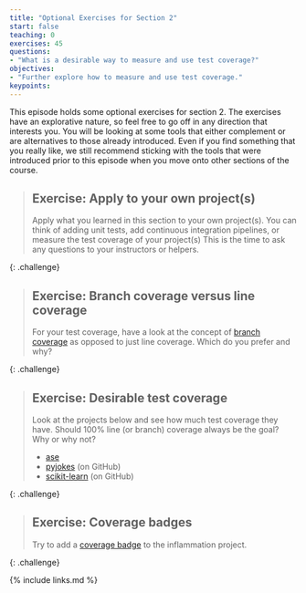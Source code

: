 ```yaml
---
title: "Optional Exercises for Section 2"
start: false
teaching: 0
exercises: 45
questions:
- "What is a desirable way to measure and use test coverage?"
objectives:
- "Further explore how to measure and use test coverage."
keypoints:
---
```


This episode holds some optional exercises for section 2.
The exercises have an explorative nature, so feel free to go off in any direction that interests you.
You will be looking at some tools that either complement or are alternatives to those already introduced.
Even if you find something that you really like,
we still recommend sticking with the tools that were introduced prior to this episode when you move onto other sections of the course.

> ## Exercise: Apply to your own project(s)
>
> Apply what you learned in this section to your own project(s).
> You can think of adding unit tests, add continuous integration pipelines,
> or measure the test coverage of your project(s)
> This is the time to ask any questions to your instructors or helpers.
>
{: .challenge}

> ## Exercise: Branch coverage versus line coverage
>
> For your test coverage, have a look at the concept of
> [branch coverage](https://about.codecov.io/blog/line-or-branch-coverage-which-type-is-right-for-you/)
> as opposed to just line coverage.
> Which do you prefer and why?
>
{: .challenge}

> ## Exercise: Desirable test coverage
>
> Look at the projects below and see how much test coverage they have.
> Should 100% line (or branch) coverage always be the goal? Why or why not?
>
> - [ase](https://gitlab.com/ase/ase)
> - [pyjokes](https://github.com/pyjokes/pyjokes) (on GitHub)
> - [scikit-learn](https://github.com/scikit-learn/scikit-learn) (on GitHub)
>
{: .challenge}

> ## Exercise: Coverage badges
>
> Try to add a [coverage badge](https://docs.gitlab.com/ee/user/project/badges.html#test-coverage-report-badges) to the inflammation project.
>
{: .challenge}

{% include links.md %}
